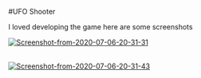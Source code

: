 #UFO Shooter

I loved developing the game 
here are some screenshots

<a href="https://ibb.co/K7231jm"><img src="https://i.ibb.co/GkWbhvF/Screenshot-from-2020-07-06-20-31-31.png" alt="Screenshot-from-2020-07-06-20-31-31" border="0"></a>
<br/>
<br/>

<a href="https://ibb.co/X498L9L"><img src="https://i.ibb.co/TTZL2Z2/Screenshot-from-2020-07-06-20-31-43.png" alt="Screenshot-from-2020-07-06-20-31-43" border="0"></a>
